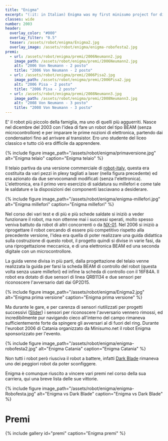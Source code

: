 ```yaml
---
title: "Enigma"
excerpt: "(:it: in Italian) Enigma was my first minisumo project for didactics. The core of this robot was two different controller. The first one with BEAM technology (only two transistor control the robot movement inside the ring and find the enemy. The last one with an little micro 16F628A for expriment in Basic and C."
classes: wide
number: 2003
header:
  overlay_color: "#000"
  overlay_filter: "0.5"
  teaser: /assets/robot/enigma/Enigma2.jpg
  overlay_image: /assets/robot/enigma/enigma-robofesta2.jpg
premi:
  - url: /assets/robot/enigma/premi/2006Neumann2.jpg
    image_path: /assets/robot/enigma/premi/2006Neumann2.jpg
    alt: "2006 Von Neumann - 2 posto"
    title: "2006 Von Neumann - 2 posto"
  - url: /assets/robot/enigma/premi/2006Pisa2.jpg
    image_path: /assets/robot/enigma/premi/2006Pisa2.jpg
    alt: "2006 Pisa - 2 posto"
    title: "2006 Pisa - 2 posto"
  - url: /assets/robot/enigma/premi/2008Neumann3.jpg
    image_path: /assets/robot/enigma/premi/2008Neumann3.jpg
    alt: "2008 Von Neumann - 3 posto"
    title: "2008 Von Neumann - 3 posto"
---
```


E' il robot più piccolo della famiglia, ma uno di quelli più agguerriti. Nasce nel dicembre del 2003 con l'idea di fare un robot del tipo BEAM (senza microcontrollore) e per imparare le prime nozioni di elettronica, partendo dai condensatori fino ad arrivare al transistor. Ero uno studente del liceo classico e tutto ciò era difficile da apprendere.

{% include figure image_path="/assets/robot/enigma/primaversione.jpg" alt="Enigma telaio" caption="Enigma telaio" %}

Il telaio partiva da una versione commerciale di [robot-italy](http://www.robot-italy.com/), questa era costituita da vari pezzi in plexy tagliati a laser (nella figura precedente) ed era azionato da due servocomandi modificati (senza l'elettronica). L'elettronica, era il primo vero esercizio di saldatura su millefori e come tale le saldature e la disposizioni dei componenti lasciavano a desiderare.

{% include figure image_path="/assets/robot/enigma/enigma-millefori.jpg" alt="Enigma millefori" caption="Enigma millefori" %}

Nel corso dei vari test e di più e più schede saldate si iniziò a veder funzionare il robot, ma non ottenne mai i successi sperati, molto spesso veniva battuto da robot di altri concorrenti o da [NX-01](/robot/NX-01). Nel 2006 si iniziò a riprogettare il robot cercando di essere più competitivo rispetto alla precedente versione, l'idea era quella di poter realizzare una guida didattica sulla costruzione di questo robot, il progetto quindi si divise in varie fasi, da una riprogettazione meccanica, e di una elettronica BEAM ed una seconda digitale con un microcontrollore.

La guida venne divisa in più parti, dalla progettazione del telaio venne realizzata la guida per farsi la scheda BEAM di controllo del robot (questa volta senza usare millefori) ed infine  la scheda di controllo con il 16F84A. Il robot era dotato di due sensori di linea QRB1134 e due sensori per riconoscere l'avversario dati dai GP2D15.

{% include figure image_path="/assets/robot/enigma/Enigma2.jpg" alt="Enigma prima versione" caption="Enigma prima versione" %}

Ma durante le gare, e per carenza di sensori riutilizzati per progetti successivi ([Slider](/robot/slider)) i sensori per riconoscere l'avversario vennero rimossi, ed incredibilmente pur navigando cieco all'interno del campo rimaneva sufficientemente forte da spingere gli avversari al di fuori del ring. Durante l'eurobot 2006 di Catania organizzato da Minisumo.net il robot Enigma sponsorizzato per l'evento.

{% include figure image_path="/assets/robot/enigma/enigma-robofesta2.jpg" alt="Enigma Catania" caption="Enigma Catania" %}

Non tutti i robot però riusciva il robot a battere, infatti [Dark Blade](/robot/dark-blade) rimaneva uno dei peggiori robot da poter sconfiggere.

Enigma è comunque riuscito a vincere vari premi nel corso della sua carriera, qui una breve lista delle sue vittorie.

{% include figure image_path="/assets/robot/enigma/enigma-Robofesta.jpg" alt="Enigma vs Dark Blade" caption="Enigma vs Dark Blade" %}

# Premi

{% include gallery id="premi" caption="Enigma premi" %}